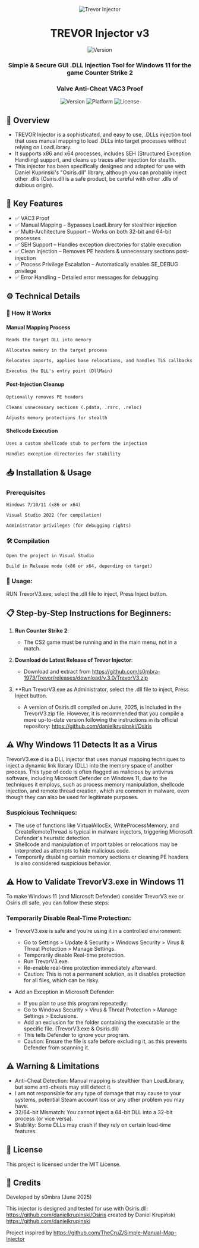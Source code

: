 
<div align="center">
  <img src="https://i.ibb.co/TBcf6F6z/Trevor-Injector.jpg" alt="Trevor Injector">


# TREVOR Injector v3
![Version](https://img.shields.io/badge/Version-4%20in%20development-orange?style=flat-square)
### Simple & Secure GUI .DLL Injection Tool for Windows 11 for the game Counter Strike 2
### Valve Anti-Cheat VAC3 Proof

![Version](https://img.shields.io/badge/Version-3.0-blue)
![Platform](https://img.shields.io/badge/Platform-Windows(x86/x64)-green)
![License](https://img.shields.io/badge/License-MIT-orange)

</div>

## 📌 Overview

- TREVOR Injector is a sophisticated, and easy to use, .DLLs injection tool that uses manual mapping to load .DLLs into target processes without relying on LoadLibrary.
- It supports x86 and x64 processes, includes SEH (Structured Exception Handling) support, and cleans up traces after injection for stealth.
- This injector has been specifically designed and adapted for use with Daniel Kuprinski's "Osiris.dll" library, although you can probably inject other .dlls (Osiris.dll is a safe product, be careful with other .dlls of dubious origin).

## 🔑 Key Features

- ✅ VAC3 Proof 
- ✅ Manual Mapping – Bypasses LoadLibrary for stealthier injection
- ✅ Multi-Architecture Support – Works on both 32-bit and 64-bit processes
- ✅ SEH Support – Handles exception directories for stable execution
- ✅ Clean Injection – Removes PE headers & unnecessary sections post-injection
- ✅ Process Privilege Escalation – Automatically enables SE_DEBUG privilege
- ✅ Error Handling – Detailed error messages for debugging

## ⚙️ Technical Details

### 🔧 How It Works

#### Manual Mapping Process

    Reads the target DLL into memory

    Allocates memory in the target process

    Relocates imports, applies base relocations, and handles TLS callbacks

    Executes the DLL's entry point (DllMain)

#### Post-Injection Cleanup

    Optionally removes PE headers

    Cleans unnecessary sections (.pdata, .rsrc, .reloc)

    Adjusts memory protections for stealth

#### Shellcode Execution

    Uses a custom shellcode stub to perform the injection

    Handles exception directories for stability

## 📥 Installation & Usage

### Prerequisites

    Windows 7/10/11 (x86 or x64)

    Visual Studio 2022 (for compilation)

    Administrator privileges (for debugging rights)

### 🛠️ Compilation

    Open the project in Visual Studio

    Build in Release mode (x86 or x64, depending on target)

### 🚀 Usage:

RUN TrevorV3.exe, select the .dll file to inject, Press Inject button.

## 📋 Step-by-Step Instructions for Beginners:

1. **Run Counter Strike 2**:
   - The CS2 game must be running and in the main menu, not in a match. 

2. **Download de Latest Release of Trevor Injector**:
   - Download and extract from https://github.com/s0mbra-1973/Trevor/releases/download/v.3.0/TrevorV3.zip
  
3. **Run TrevorV3.exe as Administrator, select the .dll file to inject, Press Inject button.

   - A version of Osiris.dll compiled on June, 2025, is included in the TrevorV3.zip file. However, it is recommended that you compile a more up-to-date version following the instructions in its official repository: https://github.com/danielkrupinski/Osiris

## ⚠️ Why Windows 11 Detects It as a Virus

TrevorV3.exe d is a DLL injector that uses manual mapping techniques to inject a dynamic link library (DLL) into the memory space of another process. This type of code is often flagged as malicious by antivirus software, including Microsoft Defender on Windows 11, due to the techniques it employs, such as process memory manipulation, shellcode injection, and remote thread creation, which are common in malware, even though they can also be used for legitimate purposes.

### Suspicious Techniques:
- The use of functions like VirtualAllocEx, WriteProcessMemory, and CreateRemoteThread is typical in malware injectors, triggering Microsoft Defender's heuristic detection.
- Shellcode and manipulation of import tables or relocations may be interpreted as attempts to hide malicious code.
- Temporarily disabling certain memory sections or cleaning PE headers is also considered suspicious behavior.

## ⚠️ How to Validate TrevorV3.exe in Windows 11

To make Windows 11 (and Microsoft Defender) consider TrevorV3.exe or Osiris.dll safe, you can follow these steps:

### Temporarily Disable Real-Time Protection:

- TrevorV3.exe is safe and you’re using it in a controlled environment:
    - Go to Settings > Update & Security > Windows Security > Virus & Threat Protection > Manage Settings.
    - Temporarily disable Real-time protection.
    - Run TrevorV3.exe. 
    - Re-enable real-time protection immediately afterward.
    - Caution: This is not a permanent solution, as it disables protection for all files, which can be risky.

- Add an Exception in Microsoft Defender:
    - If you plan to use this program repeatedly:
    - Go to Windows Security > Virus & Threat Protection > Manage Settings > Exclusions.
    - Add an exclusion for the folder containing the executable or the specific file. (TrevorV3.exe & Osiris.dll)
    - This tells Defender to ignore your program.
    - Caution: Ensure the file is safe before excluding it, as this prevents Defender from scanning it.

## ⚠️ Warning & Limitations

- Anti-Cheat Detection: Manual mapping is stealthier than LoadLibrary, but some anti-cheats may still detect it.
- I am not responsible for any type of damage that may cause to your systems, potential Steam account loss or any other problem you may have.
- 32/64-bit Mismatch: You cannot inject a 64-bit DLL into a 32-bit process (or vice versa).
- Stability: Some DLLs may crash if they rely on certain load-time features.

## 📜 License

This project is licensed under the MIT License.

## 📌 Credits

Developed by s0mbra (June 2025)

This injector is designed and tested for use with Osiris.dll: https://github.com/danielkrupinski/Osiris created by Daniel Krupiński https://github.com/danielkrupinski

Project inspired by https://github.com/TheCruZ/Simple-Manual-Map-Injector
